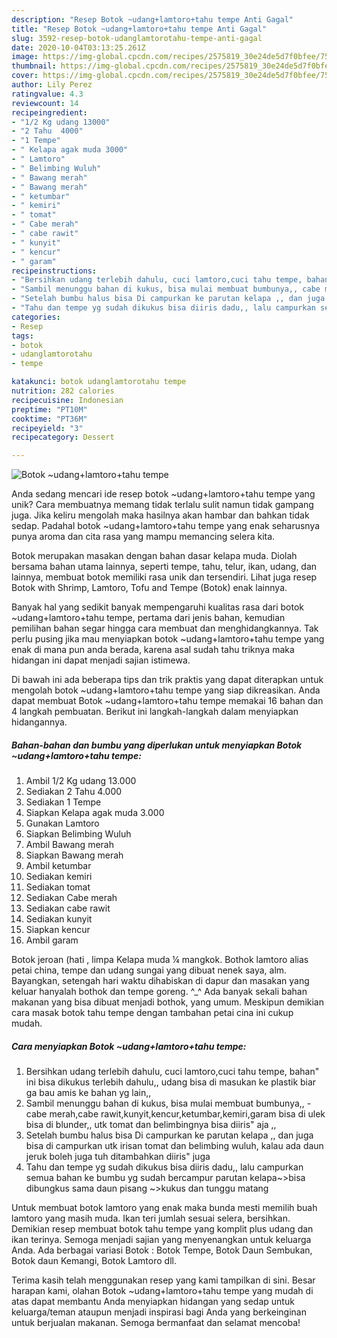 ```yaml
---
description: "Resep Botok ~udang+lamtoro+tahu tempe Anti Gagal"
title: "Resep Botok ~udang+lamtoro+tahu tempe Anti Gagal"
slug: 3592-resep-botok-udanglamtorotahu-tempe-anti-gagal
date: 2020-10-04T03:13:25.261Z
image: https://img-global.cpcdn.com/recipes/2575819_30e24de5d7f0bfee/751x532cq70/botok-udanglamtorotahu-tempe-foto-resep-utama.jpg
thumbnail: https://img-global.cpcdn.com/recipes/2575819_30e24de5d7f0bfee/751x532cq70/botok-udanglamtorotahu-tempe-foto-resep-utama.jpg
cover: https://img-global.cpcdn.com/recipes/2575819_30e24de5d7f0bfee/751x532cq70/botok-udanglamtorotahu-tempe-foto-resep-utama.jpg
author: Lily Perez
ratingvalue: 4.3
reviewcount: 14
recipeingredient:
- "1/2 Kg udang 13000"
- "2 Tahu  4000"
- "1 Tempe"
- " Kelapa agak muda 3000"
- " Lamtoro"
- " Belimbing Wuluh"
- " Bawang merah"
- " Bawang merah"
- " ketumbar"
- " kemiri"
- " tomat"
- " Cabe merah"
- " cabe rawit"
- " kunyit"
- " kencur"
- " garam"
recipeinstructions:
- "Bersihkan udang terlebih dahulu, cuci lamtoro,cuci tahu tempe, bahan&#34; ini bisa dikukus terlebih dahulu,, udang bisa di masukan ke plastik biar ga bau amis ke bahan yg lain,,"
- "Sambil menunggu bahan di kukus, bisa mulai membuat bumbunya,, cabe merah,cabe rawit,kunyit,kencur,ketumbar,kemiri,garam bisa di ulek bisa di blunder,, utk tomat dan belimbingnya bisa diiris&#34; aja ,,"
- "Setelah bumbu halus bisa Di campurkan ke parutan kelapa ,, dan juga bisa di campurkan utk irisan tomat dan belimbing wuluh, kalau ada daun jeruk boleh juga tuh ditambahkan diiris&#34; juga"
- "Tahu dan tempe yg sudah dikukus bisa diiris dadu,, lalu campurkan semua bahan ke bumbu yg sudah bercampur parutan kelapa~&gt;bisa dibungkus sama daun pisang ~&gt;kukus dan tunggu matang"
categories:
- Resep
tags:
- botok
- udanglamtorotahu
- tempe

katakunci: botok udanglamtorotahu tempe 
nutrition: 282 calories
recipecuisine: Indonesian
preptime: "PT10M"
cooktime: "PT36M"
recipeyield: "3"
recipecategory: Dessert

---
```



![Botok ~udang+lamtoro+tahu tempe](https://img-global.cpcdn.com/recipes/2575819_30e24de5d7f0bfee/751x532cq70/botok-udanglamtorotahu-tempe-foto-resep-utama.jpg)

Anda sedang mencari ide resep botok ~udang+lamtoro+tahu tempe yang unik? Cara membuatnya memang tidak terlalu sulit namun tidak gampang juga. Jika keliru mengolah maka hasilnya akan hambar dan bahkan tidak sedap. Padahal botok ~udang+lamtoro+tahu tempe yang enak seharusnya punya aroma dan cita rasa yang mampu memancing selera kita.

Botok merupakan masakan dengan bahan dasar kelapa muda. Diolah bersama bahan utama lainnya, seperti tempe, tahu, telur, ikan, udang, dan lainnya, membuat botok memiliki rasa unik dan tersendiri. Lihat juga resep Botok with Shrimp, Lamtoro, Tofu and Tempe (Botok) enak lainnya.

Banyak hal yang sedikit banyak mempengaruhi kualitas rasa dari botok ~udang+lamtoro+tahu tempe, pertama dari jenis bahan, kemudian pemilihan bahan segar hingga cara membuat dan menghidangkannya. Tak perlu pusing jika mau menyiapkan botok ~udang+lamtoro+tahu tempe yang enak di mana pun anda berada, karena asal sudah tahu triknya maka hidangan ini dapat menjadi sajian istimewa.


Di bawah ini ada beberapa tips dan trik praktis yang dapat diterapkan untuk mengolah botok ~udang+lamtoro+tahu tempe yang siap dikreasikan. Anda dapat membuat Botok ~udang+lamtoro+tahu tempe memakai 16 bahan dan 4 langkah pembuatan. Berikut ini langkah-langkah dalam menyiapkan hidangannya.

<!--inarticleads1-->

##### Bahan-bahan dan bumbu yang diperlukan untuk menyiapkan Botok ~udang+lamtoro+tahu tempe:

1. Ambil 1/2 Kg udang 13.000
1. Sediakan 2 Tahu  4.000
1. Sediakan 1 Tempe
1. Siapkan  Kelapa agak muda 3.000
1. Gunakan  Lamtoro
1. Siapkan  Belimbing Wuluh
1. Ambil  Bawang merah
1. Siapkan  Bawang merah
1. Ambil  ketumbar
1. Sediakan  kemiri
1. Sediakan  tomat
1. Sediakan  Cabe merah
1. Sediakan  cabe rawit
1. Sediakan  kunyit
1. Siapkan  kencur
1. Ambil  garam


Botok jeroan (hati , limpa Kelapa muda ¼ mangkok. Bothok lamtoro alias petai china, tempe dan udang sungai yang dibuat nenek saya, alm. Bayangkan, setengah hari waktu dihabiskan di dapur dan masakan yang keluar hanyalah bothok dan tempe goreng. ^_^ Ada banyak sekali bahan makanan yang bisa dibuat menjadi bothok, yang umum. Meskipun demikian cara masak botok tahu tempe dengan tambahan petai cina ini cukup mudah. 

<!--inarticleads2-->

##### Cara menyiapkan Botok ~udang+lamtoro+tahu tempe:

1. Bersihkan udang terlebih dahulu, cuci lamtoro,cuci tahu tempe, bahan&#34; ini bisa dikukus terlebih dahulu,, udang bisa di masukan ke plastik biar ga bau amis ke bahan yg lain,,
1. Sambil menunggu bahan di kukus, bisa mulai membuat bumbunya,, - cabe merah,cabe rawit,kunyit,kencur,ketumbar,kemiri,garam bisa di ulek bisa di blunder,, utk tomat dan belimbingnya bisa diiris&#34; aja ,,
1. Setelah bumbu halus bisa Di campurkan ke parutan kelapa ,, dan juga bisa di campurkan utk irisan tomat dan belimbing wuluh, kalau ada daun jeruk boleh juga tuh ditambahkan diiris&#34; juga
1. Tahu dan tempe yg sudah dikukus bisa diiris dadu,, lalu campurkan semua bahan ke bumbu yg sudah bercampur parutan kelapa~&gt;bisa dibungkus sama daun pisang ~&gt;kukus dan tunggu matang


Untuk membuat botok lamtoro yang enak maka bunda mesti memilih buah lamtoro yang masih muda. Ikan teri jumlah sesuai selera, bersihkan. Demikian resep membuat botok tahu tempe yang komplit plus udang dan ikan terinya. Semoga menjadi sajian yang menyenangkan untuk keluarga Anda. Ada berbagai variasi Botok : Botok Tempe, Botok Daun Sembukan, Botok daun Kemangi, Botok Lamtoro dll. 

Terima kasih telah menggunakan resep yang kami tampilkan di sini. Besar harapan kami, olahan Botok ~udang+lamtoro+tahu tempe yang mudah di atas dapat membantu Anda menyiapkan hidangan yang sedap untuk keluarga/teman ataupun menjadi inspirasi bagi Anda yang berkeinginan untuk berjualan makanan. Semoga bermanfaat dan selamat mencoba!
